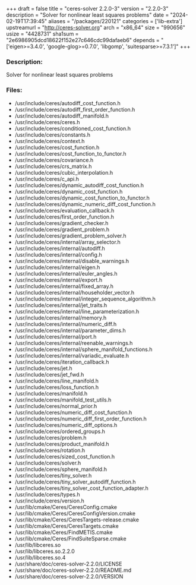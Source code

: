 +++
draft = false
title = "ceres-solver 2.2.0-3"
version = "2.2.0-3"
description = "Solver for nonlinear least squares problems"
date = "2024-02-19T17:39:45"
aliases = "/packages/220121"
categories = ['lib-extra']
upstreamurl = "http://ceres-solver.org"
arch = "x86_64"
size = "990656"
usize = "4428731"
sha1sum = "2e6986905dcd18622f152e27c646cdc99dafaeb6"
depends = "['eigen>=3.4.0', 'google-glog>=0.7.0', 'libgomp', 'suitesparse>=7.3.1']"
+++
### Description: 
Solver for nonlinear least squares problems

### Files: 
* /usr/include/ceres/autodiff_cost_function.h
* /usr/include/ceres/autodiff_first_order_function.h
* /usr/include/ceres/autodiff_manifold.h
* /usr/include/ceres/ceres.h
* /usr/include/ceres/conditioned_cost_function.h
* /usr/include/ceres/constants.h
* /usr/include/ceres/context.h
* /usr/include/ceres/cost_function.h
* /usr/include/ceres/cost_function_to_functor.h
* /usr/include/ceres/covariance.h
* /usr/include/ceres/crs_matrix.h
* /usr/include/ceres/cubic_interpolation.h
* /usr/include/ceres/c_api.h
* /usr/include/ceres/dynamic_autodiff_cost_function.h
* /usr/include/ceres/dynamic_cost_function.h
* /usr/include/ceres/dynamic_cost_function_to_functor.h
* /usr/include/ceres/dynamic_numeric_diff_cost_function.h
* /usr/include/ceres/evaluation_callback.h
* /usr/include/ceres/first_order_function.h
* /usr/include/ceres/gradient_checker.h
* /usr/include/ceres/gradient_problem.h
* /usr/include/ceres/gradient_problem_solver.h
* /usr/include/ceres/internal/array_selector.h
* /usr/include/ceres/internal/autodiff.h
* /usr/include/ceres/internal/config.h
* /usr/include/ceres/internal/disable_warnings.h
* /usr/include/ceres/internal/eigen.h
* /usr/include/ceres/internal/euler_angles.h
* /usr/include/ceres/internal/export.h
* /usr/include/ceres/internal/fixed_array.h
* /usr/include/ceres/internal/householder_vector.h
* /usr/include/ceres/internal/integer_sequence_algorithm.h
* /usr/include/ceres/internal/jet_traits.h
* /usr/include/ceres/internal/line_parameterization.h
* /usr/include/ceres/internal/memory.h
* /usr/include/ceres/internal/numeric_diff.h
* /usr/include/ceres/internal/parameter_dims.h
* /usr/include/ceres/internal/port.h
* /usr/include/ceres/internal/reenable_warnings.h
* /usr/include/ceres/internal/sphere_manifold_functions.h
* /usr/include/ceres/internal/variadic_evaluate.h
* /usr/include/ceres/iteration_callback.h
* /usr/include/ceres/jet.h
* /usr/include/ceres/jet_fwd.h
* /usr/include/ceres/line_manifold.h
* /usr/include/ceres/loss_function.h
* /usr/include/ceres/manifold.h
* /usr/include/ceres/manifold_test_utils.h
* /usr/include/ceres/normal_prior.h
* /usr/include/ceres/numeric_diff_cost_function.h
* /usr/include/ceres/numeric_diff_first_order_function.h
* /usr/include/ceres/numeric_diff_options.h
* /usr/include/ceres/ordered_groups.h
* /usr/include/ceres/problem.h
* /usr/include/ceres/product_manifold.h
* /usr/include/ceres/rotation.h
* /usr/include/ceres/sized_cost_function.h
* /usr/include/ceres/solver.h
* /usr/include/ceres/sphere_manifold.h
* /usr/include/ceres/tiny_solver.h
* /usr/include/ceres/tiny_solver_autodiff_function.h
* /usr/include/ceres/tiny_solver_cost_function_adapter.h
* /usr/include/ceres/types.h
* /usr/include/ceres/version.h
* /usr/lib/cmake/Ceres/CeresConfig.cmake
* /usr/lib/cmake/Ceres/CeresConfigVersion.cmake
* /usr/lib/cmake/Ceres/CeresTargets-release.cmake
* /usr/lib/cmake/Ceres/CeresTargets.cmake
* /usr/lib/cmake/Ceres/FindMETIS.cmake
* /usr/lib/cmake/Ceres/FindSuiteSparse.cmake
* /usr/lib/libceres.so
* /usr/lib/libceres.so.2.2.0
* /usr/lib/libceres.so.4
* /usr/share/doc/ceres-solver-2.2.0/LICENSE
* /usr/share/doc/ceres-solver-2.2.0/README.md
* /usr/share/doc/ceres-solver-2.2.0/VERSION
